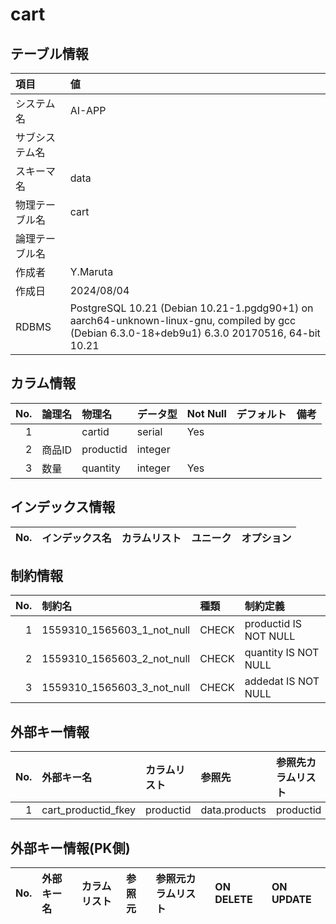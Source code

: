 # cart

## テーブル情報

| 項目                           | 値                                                                                                   |
|:-------------------------------|:-----------------------------------------------------------------------------------------------------|
| システム名                     | AI-APP                                                                                               |
| サブシステム名                 |                                                                                                      |
| スキーマ名                     | data                                                                                                 |
| 物理テーブル名                 | cart                                                                                                 |
| 論理テーブル名                 |                                                                                                      |
| 作成者                         | Y.Maruta                                                                                             |
| 作成日                         | 2024/08/04                                                                                           |
| RDBMS                          | PostgreSQL 10.21 (Debian 10.21-1.pgdg90+1) on aarch64-unknown-linux-gnu, compiled by gcc (Debian 6.3.0-18+deb9u1) 6.3.0 20170516, 64-bit 10.21 |



## カラム情報

| No. | 論理名                         | 物理名                         | データ型                       | Not Null | デフォルト           | 備考                           |
|----:|:-------------------------------|:-------------------------------|:-------------------------------|:---------|:---------------------|:-------------------------------|
|   1 |                                | cartid                         | serial                         | Yes      |                      |                                |
|   2 | 商品ID                         | productid                      | integer                        |          |                      |                                |
|   3 | 数量                           | quantity                       | integer                        | Yes      |                      |                                |



## インデックス情報

| No. | インデックス名                 | カラムリスト                             | ユニーク   | オプション                     | 
|----:|:-------------------------------|:-----------------------------------------|:-----------|:-------------------------------|



## 制約情報

| No. | 制約名                         | 種類                           | 制約定義                       |
|----:|:-------------------------------|:-------------------------------|:-------------------------------|
|   1 | 1559310_1565603_1_not_null     | CHECK                          | productid IS NOT NULL          |
|   2 | 1559310_1565603_2_not_null     | CHECK                          | quantity IS NOT NULL           |
|   3 | 1559310_1565603_3_not_null     | CHECK                          | addedat IS NOT NULL            |



## 外部キー情報

| No. | 外部キー名                     | カラムリスト                             | 参照先                         | 参照先カラムリスト                       | ON DELETE    | ON UPDATE    |
|----:|:-------------------------------|:-----------------------------------------|:-------------------------------|:-----------------------------------------|:-------------|:-------------|
|   1 | cart_productid_fkey            | productid                                | data.products                  | productid                                |              |              |



## 外部キー情報(PK側)

| No. | 外部キー名                     | カラムリスト                             | 参照元                         | 参照元カラムリスト                       | ON DELETE    | ON UPDATE    |
|----:|:-------------------------------|:-----------------------------------------|:-------------------------------|:-----------------------------------------|:-------------|:-------------|


